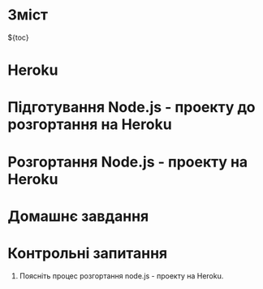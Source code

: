 # Зміст

${toc}

# Heroku

# Підготування Node.js - проекту до розгортання на Heroku

# Розгортання Node.js - проекту на Heroku

# Домашнє завдання

# Контрольні запитання

1. Поясніть процес розгортання node.js - проекту на Heroku.